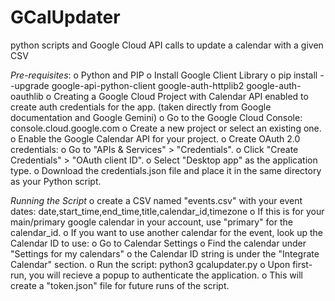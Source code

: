 # GCalUpdater
python scripts and Google Cloud API calls to update a calendar with a given CSV

*Pre-requisites*:
o  Python and PIP
o  Install Google Client Library
   o  pip install --upgrade google-api-python-client google-auth-httplib2 google-auth-oauthlib
o  Creating a Google Cloud Project with Calendar API enabled to create auth credentials for the app.
(taken directly from Google documentation and Google Gemini)
   o  Go to the Google Cloud Console: console.cloud.google.com
      o  Create a new project or select an existing one.
      o  Enable the Google Calendar API for your project.
      o  Create OAuth 2.0 credentials:
      o  Go to "APIs & Services" > "Credentials".
      o  Click "Create Credentials" > "OAuth client ID".
      o  Select "Desktop app" as the application type.
      o  Download the credentials.json file and place it in the same directory as your Python script.

*Running the Script*
o  create a CSV named "events.csv" with your event dates:  date,start_time,end_time,title,calendar_id,timezone
   o  If this is for your main/primary google calendar in your account, use "primary" for the calendar_id.
   o  If you want to use another calendar for the event, look up the Calendar ID to use:
      o  Go to Calendar Settings
      o  Find the calendar under "Settings for my calendars"
      o  the Calendar ID string is under the "Integrate Calendar" section.
o  Run the script:  python3 gcalupdater.py
   o  Upon first-run, you will recieve a popup to authenticate the application.
   o  This will create a "token.json" file for future runs of the script.
   



